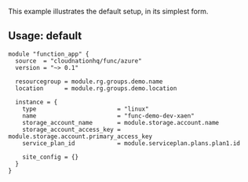 This example illustrates the default setup, in its simplest form.

## Usage: default

```hcl
module "function_app" {
  source  = "cloudnationhq/func/azure"
  version = "~> 0.1"

  resourcegroup = module.rg.groups.demo.name
  location      = module.rg.groups.demo.location

  instance = {
    type                       = "linux"
    name                       = "func-demo-dev-xaen"
    storage_account_name       = module.storage.account.name
    storage_account_access_key = module.storage.account.primary_access_key
    service_plan_id            = module.serviceplan.plans.plan1.id

    site_config = {}
  }
}
```
